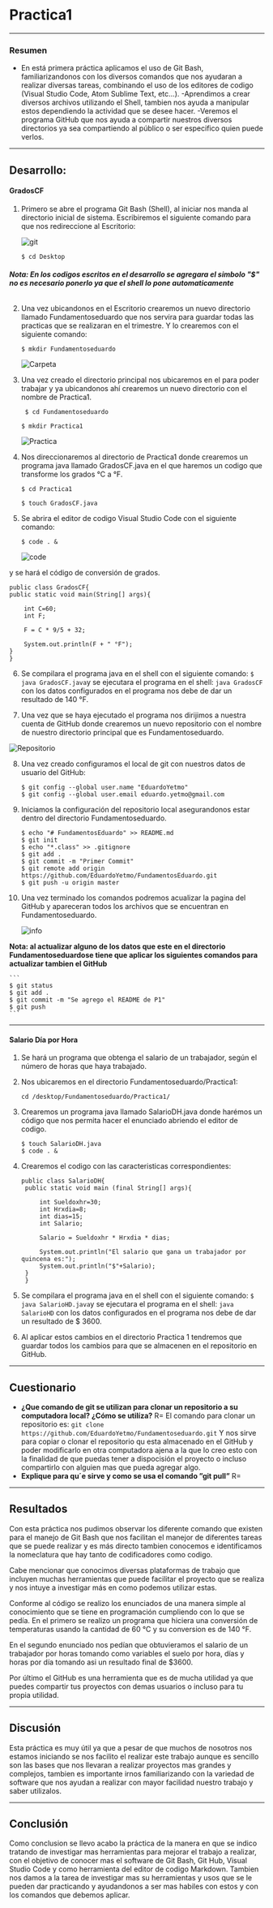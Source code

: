 # Practica1
---
### Resumen
- En está primera práctica aplicamos el uso de Git Bash, familiarizandonos con los diversos comandos que nos ayudaran a realizar diversas tareas, combinando el uso de los editores de codigo (Visual Studio Code, Atom Sublime Text, etc...).
-Aprendimos a crear diversos archivos utilizando el Shell, tambien nos ayuda a manipular estos dependiendo la actividad que se desee hacer.
-Veremos el programa GitHub que nos ayuda a compartir nuestros diversos directorios ya sea compartiendo al público o ser especifico quien puede verlos.
---
## Desarrollo:
#### GradosCF

1. Primero se abre el programa Git Bash (Shell), al iniciar nos manda al directorio inicial de sistema. Escribiremos el siguiente comando para que nos redireccione al Escritorio:

    ![git](https://i.imgur.com/D8XdjQK.png)

    ```$ cd Desktop```

###### **Nota: En los codigos escritos en el desarrollo se agregara el simbolo "$" no es necesario ponerlo ya que el shell lo pone automaticamente**

2. Una vez ubicandonos en el Escritorio crearemos un nuevo directorio llamado Fundamentoseduardo que nos servira para guardar todas las practicas que se realizaran en el trimestre. Y lo crearemos con el siguiente comando:

    ```$ mkdir Fundamentoseduardo```

    ![Carpeta](https://i.imgur.com/XnPgK6C.png)

3. Una vez creado el directorio principal nos ubicaremos en el para poder trabajar y ya ubicandonos ahí crearemos un nuevo directorio con el nombre de Practica1.

    ``` $ cd Fundamentoseduardo```

    ```$ mkdir Practica1```

    ![Practica](https://i.imgur.com/8RaV3wh.png)

4. Nos direccionaremos al directorio de Practica1 donde crearemos un programa java llamado GradosCF.java en el que haremos un codigo que transforme los grados °C a °F.

    ```$ cd Practica1```

    ```$ touch GradosCF.java```

5. Se abrira el editor de codigo Visual Studio Code con el siguiente comando:

    ```$ code . &```

    ![code](https://i.imgur.com/r3VxeY6.png) 

y se hará el código de conversión de grados.

```
public class GradosCF{
public static void main(String[] args){

    int C=60;
    int F;

    F = C * 9/5 + 32;

    System.out.println(F + " °F");
}
}
```

6. Se compilara el programa java en el shell con el siguiente comando: ```$ java GradosCF.java```y se ejecutara el programa en el shell: ```java GradosCF``` con los datos configurados en el programa nos debe de dar un resultado de 140 °F.

7. Una vez que se haya ejecutado el programa nos dirijimos a nuestra cuenta de GitHub donde crearemos un nuevo repositorio con el nombre de nuestro directorio principal que es Fundamentoseduardo.

![Repositorio](https://i.imgur.com/S4BqCkc.png "Damos clic en Create repository")

8. Una vez creado configuramos el local de git con nuestros datos de usuario del GitHub:

    ```
    $ git config --global user.name "EduardoYetmo"
    $ git config --global user.email eduardo.yetmo@gmail.com
    ```

9. Iniciamos la configuración del repositorio local asegurandonos estar dentro del directorio Fundamentoseduardo.

    ```
    $ echo "# FundamentosEduardo" >> README.md       
    $ git init
    $ echo "*.class" >> .gitignore
    $ git add .
    $ git commit -m "Primer Commit"
    $ git remote add origin https://github.com/EduardoYetmo/FundamentosEduardo.git
    $ git push -u origin master
    ```

10. Una vez terminado los comandos podremos acualizar la pagina del GitHub y apareceran todos los archivos que se encuentran en Fundamentoseduardo.

    ![info](https://i.imgur.com/VvVZ9SV.png)

**Nota: al actualizar alguno de los datos que este en el directorio Fundamentoseduardose tiene que aplicar los siguientes comandos para actualizar tambien el GitHub**

    ``` 
    $ git status
    $ git add .
    $ git commit -m "Se agrego el README de P1"
    $ git push
    ```
---
#### Salario Día por Hora

1. Se hará un programa que obtenga el salario de un trabajador, según el número de horas que haya trabajado.

2. Nos ubicaremos en el directorio Fundamentoseduardo/Practica1:

    ```cd /desktop/Fundamentoseduardo/Practica1/```

3. Crearemos un programa java llamado SalarioDH.java donde harémos un código que nos permita hacer el enunciado abriendo el editor de codigo.

    ```
    $ touch SalarioDH.java
    $ code . &
    ```

4. Crearemos el codigo con las caracteristicas correspondientes:

   ```
   public class SalarioDH{
    public static void main (final String[] args){

        int Sueldoxhr=30;
        int Hrxdia=8;
        int dias=15;
        int Salario;

        Salario = Sueldoxhr * Hrxdia * dias;

        System.out.println("El salario que gana un trabajador por quincena es:");
        System.out.println("$"+Salario);
    }
    }
    ```

5. Se compilara el programa java en el shell con el siguiente comando: ```$ java SalarioHD.java```y se ejecutara el programa en el shell: ```java SalarioHD``` con los datos configurados en el programa nos debe de dar un resultado de $ 3600.

6. Al aplicar estos cambios en el directorio Practica 1 tendremos que guardar todos los cambios para que se almacenen en el repositorio en GitHub.
---
## Cuestionario

-  **¿Que comando de git se utilizan para clonar un repositorio a su computadora local?
¿Cómo se utilíza?**
R= El comando para clonar un repositorio es: ```git clone https://github.com/EduardoYetmo/Fundamentoseduardo.git```
Y nos sirve para copiar o clonar el repositorio qu esta almacenado en el GitHub y poder modificarlo en otra computadora ajena a la que lo creo esto con la finalidad de que puedas tener a dispocisión el proyecto o incluso compartirlo con alguien mas que pueda agregar algo.
- **Explique para qu´e sirve y como se usa el comando ”git pull”**
R= 


---
## Resultados

Con esta práctica nos pudimos observar los diferente comando que existen para el manejo de Git Bash que nos facilitan el manejor de diferentes tareas que se puede realizar y es más directo tambien conocemos e identificamos la nomeclatura que hay tanto de codificadores como codigo.

Cabe mencionar que conocimos diversas plataformas de trabajo que incluyen muchas herramientas que puede facilitar el proyecto que se realiza y nos intuye a investigar más en como podemos utilizar estas.

Conforme al código se realizo los enunciados de una manera simple al conocimiento que se tiene en programación cumpliendo con lo que se pedía. En el primero se realizo un programa que hiciera una conversión de temperaturas usando la cantidad de 60 °C y su conversion es de 140 °F.

En el segundo enunciado nos pedían que obtuvieramos el salario de un trabajador por horas tomando como variables el suelo por hora, días y horas por día tomando asi un resultado final de $3600.

Por último el GitHub es una herramienta que es de mucha utilidad ya que puedes compartir tus proyectos con demas usuarios o incluso para tu propia utilidad.

---

## Discusión

Esta práctica es muy útil ya que a pesar de que muchos de nosotros nos estamos iniciando se nos facilito el realizar este trabajo aunque es sencillo son las bases que nos llevaran a realizar proyectos mas grandes y complejos, tambien es importante irnos familiarizando con la variedad de software que nos ayudan a realizar con mayor facilidad nuestro trabajo y saber utilizalos.

---
## Conclusión

Como conclusion se llevo acabo la práctica de la manera en que se indico tratando de investigar mas herramientas para mejorar el trabajo a realizar, con el objetivo de conocer mas el software de Git Bash, Git Hub, Visual Studio Code y como herramienta del editor de codigo Markdown.
Tambien nos damos a la tarea de investigar mas su herramientas y usos que se le pueden dar practicando y ayudandonos a ser mas habiles con estos y con los comandos que debemos aplicar.

       